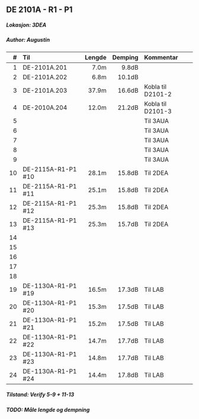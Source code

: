 ## DE 2101A - R1 - P1
##### Lokasjon: 3DEA
##### Author: Augustin

|  #  |        Til       |Lengde|Demping|     Kommentar   |
|----:|:-----------------|-----:|------:|:----------------|
|    1|DE-2101A.201      |  7.0m|  9.8dB|                 |
|    2|DE-2101A.202      |  6.8m| 10.1dB|                 |
|    3|DE-2101A.203      | 37.9m| 16.6dB|Kobla til D2101-2|
|    4|DE-2010A.204      | 12.0m| 21.2dB|Kobla til D2101-3|
|    5|                  |      |       |Til 3AUA         |
|    6|                  |      |       |Til 3AUA         |
|    7|                  |      |       |Til 3AUA         |
|    8|                  |      |       |Til 3AUA         |
|    9|                  |      |       |Til 3AUA         |
|   10|DE-2115A-R1-P1 #10| 28.1m| 15.8dB|Til 2DEA         | 
|   11|DE-2115A-R1-P1 #11| 25.1m| 15.8dB|Til 2DEA         |
|   12|DE-2115A-R1-P1 #12| 25.3m| 15.8dB|Til 2DEA         |
|   13|DE-2115A-R1-P1 #13| 25.3m| 15.7dB|Til 2DEA         |
|   14|                  |      |       |                 |
|   15|                  |      |       |                 |
|   16|                  |      |       |                 |
|   17|                  |      |       |                 | 
|   18|                  |      |       |                 |
|   19|DE-1130A-R1-P1 #19| 16.5m| 17.3dB|Til LAB          |
|   20|DE-1130A-R1-P1 #20| 15.3m| 17.5dB|Til LAB          |
|   21|DE-1130A-R1-P1 #21| 15.2m| 17.5dB|Til LAB          |
|   22|DE-1130A-R1-P1 #22| 14.7m| 17.7dB|Til LAB          |
|   23|DE-1130A-R1-P1 #23| 14.8m| 17.7dB|Til LAB          |
|   24|DE-1130A-R1-P1 #24| 14.4m| 17.8dB|Til LAB          |

##### Tilstand: Verify 5-9 + 11-13
##### TODO: Måle lengde og dempning
